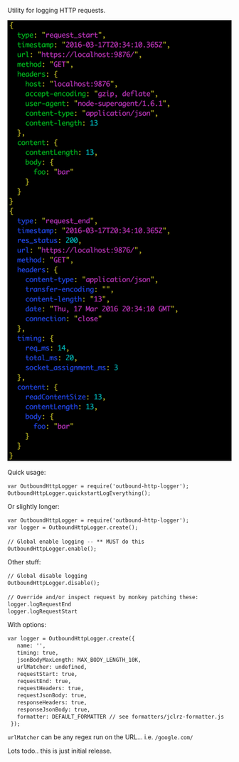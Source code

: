 Utility for logging HTTP requests.

![Sample Capture](https://raw.githubusercontent.com/nzack/readme-images/master/outbound-http-logger/sample-capture.png)

Quick usage:

```
var OutboundHttpLogger = require('outbound-http-logger');
OutboundHttpLogger.quickstartLogEverything();
```

Or slightly longer:
```
var OutboundHttpLogger = require('outbound-http-logger');
var logger = OutboundHttpLogger.create();

// Global enable logging -- ** MUST do this
OutboundHttpLogger.enable();

```

Other stuff:

```
// Global disable logging
OutboundHttpLogger.disable();

// Override and/or inspect request by monkey patching these:
logger.logRequestEnd
logger.logRequestStart
```

With options:
```
var logger = OutboundHttpLogger.create({
   name: '',
   timing: true,
   jsonBodyMaxLength: MAX_BODY_LENGTH_10K,
   urlMatcher: undefined,
   requestStart: true,
   requestEnd: true,
   requestHeaders: true,
   requestJsonBody: true,
   responseHeaders: true,
   responseJsonBody: true,
   formatter: DEFAULT_FORMATTER // see formatters/jclrz-formatter.js
 });
```

`urlMatcher` can be any regex run on the URL... i.e. `/google.com/`

Lots todo.. this is just initial release.